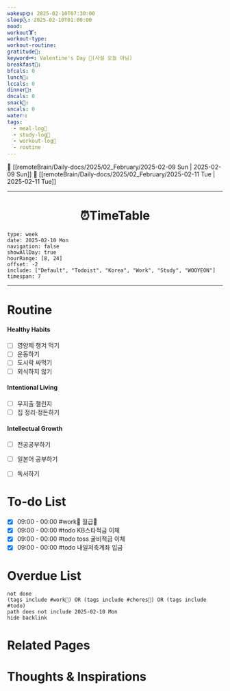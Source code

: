 ```yaml
---
wakeup🌞: 2025-02-10T07:30:00
sleep🌜: 2025-02-10T01:00:00
mood: 
workout🏋️: 
workout-type: 
workout-routine: 
gratitude🙏: 
keyword🗝️: Valentine's Day 💝(사실 오늘 아님)
breakfast🍳: 
bfcals: 0
lunch🍚: 
lccals: 0
dinner🥗: 
dncals: 0
snack🍬: 
sncals: 0
water💧: 
tags:
  - meal-log📝
  - study-log📓
  - workout-log💪
  - routine
---
```


🔺 [[remoteBrain/Daily-docs/2025/02_February/2025-02-09 Sun | 2025-02-09 Sun]]
🔻 [[remoteBrain/Daily-docs/2025/02_February/2025-02-11 Tue | 2025-02-11 Tue]]
___
<h1> <center>⏰TimeTable </center> </h1>

```gEvent
type: week
date: 2025-02-10 Mon
navigation: false
showAllDay: true
hourRange: [8, 24]
offset: -2
include: ["Default", "Todoist", "Korea", "Work", "Study", "WOOYEON"]
timespan: 7
```

--- 


# Routine 

####  Healthy Habits
- [ ] 영양제 챙겨 먹기
- [ ] 운동하기
- [ ] 도시락 싸먹기 
- [ ] 외식하지 않기 

####  Intentional Living 
- [ ] 무지출 챌린지 
- [ ] 집 정리·정돈하기

#### Intellectual Growth
- [ ] 전공공부하기
- [ ] 일본어 공부하기
- [ ] 독서하기



# To-do List

- [x] 09:00 - 00:00 #work💼 월급💸
- [x] 09:00 - 00:00 #todo KB스타적금 이체
- [x] 09:00 - 00:00 #todo toss 굴비적금 이체
- [x] 09:00 - 00:00 #todo 내일저축계좌 입금

# Overdue List
```tasks
not done
(tags include #work💼) OR (tags include #chores🧺) OR (tags include #todo)
path does not include 2025-02-10 Mon
hide backlink
```

# Related Pages



# Thoughts & Inspirations

